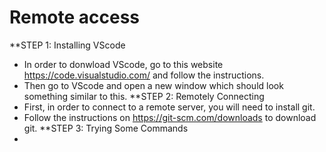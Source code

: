 # Remote access
**STEP 1: Installing VScode
- In order to donwload VScode, go to this website <https://code.visualstudio.com/> and follow the instructions.
- Then go to VScode and open a new window which should look something similar to this. 
**STEP 2: Remotely Connecting
- First, in order to connect to a remote server, you will need to install git.
- Follow the instructions on <https://git-scm.com/downloads> to download git.
**STEP 3: Trying Some Commands
- 

